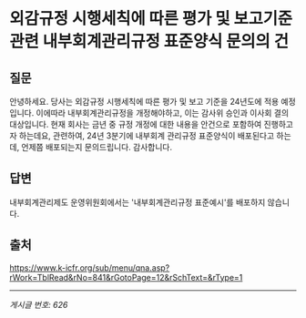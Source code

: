 # 외감규정 시행세칙에 따른 평가 및 보고기준 관련 내부회계관리규정 표준양식 문의의 건

## 질문
안녕하세요.
당사는 외감규정 시행세칙에 따른 평가 및 보고 기준을 24년도에 적용 예정입니다. 이에따라 내부회계관리규정을 개정해야하고, 이는 감사위 승인과 이사회 결의 대상입니다.
현재 회사는 금년 중 규정 개정에 대한 내용을 안건으로 포함하여 진행하고자 하는데요,
관련하여,
24년 3분기에 내부회계 관리규정 표준양식이 배포된다고 하는데,
언제쯤 배포되는지 문의드립니다.
감사합니다.

## 답변
내부회계관리제도 운영위원회에서는 '내부회계관리규정 표준예시'를 배포하지 않습니다.

## 출처
https://www.k-icfr.org/sub/menu/qna.asp?rWork=TblRead&rNo=841&rGotoPage=12&rSchText=&rType=1

---
*게시글 번호: 626*
